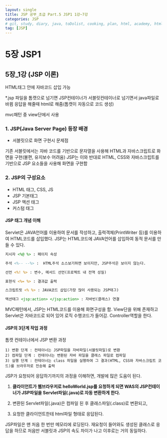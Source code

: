 ```yaml
---
layout: single
title: JSP 공부_초급 Part.5 JSP1 1강~7강
categories: JSP
# git, study, diary, java, toDolist, cooking, plan, html, academy, html/css, JSP
tag: [JSP] 
---
```


# 5장 JSP1

## 5장_1강 (JSP 이론)

HTML태그 안에 자바코드 삽입 가능

*.jsp 파일을 톰캣으로 넘기면
JSP컨테이너가 서블릿컨테이너로 넘기면서 java파일로 바뀜
응답을 해줄때 html로 해줌(톰캣이 자동으로 코드 생성)

mvc패턴 중 view단에서 사용

### 1. JSP(Java Server Page) 등장 배경

- 서블릿으로 화면 구현시 문제점

기존 서블릿에서는 자바 코드를 기반으로 문자열을 사용해 HTML과 자바스크립트로 화면을 구현(불편, 유지보수 어려움)
JSP는 이와 반대로 HTML, CSS와 자바스크립트를 기반으로 JSP 요소들을 사용해 화면을 구현함

### 2. JSP의 구성요소

- HTML 태그, CSS, JS
- JSP 기본태그
- JSP 액션 태그
- 커스텀 태그

#### JSP 태그 개념 이해

Servlet은 JAVA언어를 이용하여 문서를 작성하고, 출력객체(PrintWriter 등)를 이용하여 HTML코드를 삽입했다.
JSP는 HTML코드에 JAVA언어를 삽입하여 동적 문서를 만들 수 있다.

~~~jsp
지시자 <%@ %> : 페이지 속성

주석 <%-- --%> :  HTML주석 소스보기하면 보이지만, JSP주석은 보이지 않는다.

선언 <%! %> : 변수, 메서드 선언(프로젝트 내 전역 성질)

표현식 <%= %> : 결과값 출력

스크립트릿 <% %> : JAVA코드 삽입(가장 많이 사용되는 JSP태그)

액션태그 <jsp:action> </jsp:action> : 자바빈(클래스) 연결
~~~

MVC패턴에서, JSP는 HTML코드를 이용해 화면구성을 함. View단을 위해 존재하고 
Servlet은 자바코드로 되어 있어 로직 수행코드가 들어감. Controller역할을 한다.

#### JSP의 3단계 작업 과정

톰캣 컨테이너에서 JSP 변환 과정
~~~
1) 변환 단계 : 컨테이너는 JSP파일을 자바파일(서블릿파일)로 변환
2) 컴파일 단계 : 컨테이너는 변환된 자바 파일을 클래스 파일로 컴파일
3) 실행 단계 : 컨테이너는 class 파일을 실행하여 그 결과(HTML, CSS와 자바스크립트 코드)를 브라우저로 전송해 출력
~~~

JSP가 요청되어 응답하기까지의 과정을 이해하면, 개발에 많은 도움이 된다.

1) **클라이언트가 웹브라우저로 helloWorld.jsp를 요청하게 되면 WAS의 JSP컨테이너가 JSP파일을 Servlet파일(.java)로 자동 변환하게 한다.**

2) 변환된 Servlet파일(.java)은 컴파일 된 후 클래스파일(.class)로 변환되고, 

3) 요청한 클라이언트한테 html파일 형태로 응답된다.

JSP파일은 맨 처음 한 번만 메모리에 로딩된다. 재요청이 들어와도 생성된 클래스로 응답을 하므로 처음만 서블릿과 JSP의 속도 차이가 나고 이후로는 거의 동일하다.